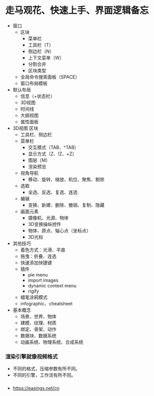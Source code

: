 # 走马观花、快速上手、界面逻辑备忘

- 窗口
    - 区块
        - 菜单栏
        - 工具栏（T）
        - 侧边栏（N）
        - 上下文菜单（W）
        - 分割合并
        - 区块类型
    - 全局命令搜索面板（SPACE）
    - 窗口布局模板
- 默认布局
    - 信息（+状态栏）
    - 3D视图
    - 时间线
    - 大纲视图
    - 属性面板
- 3D视图 区块
    - 工具栏、侧边栏
    - 菜单栏
        - 交互模式（TAB、^TAB）
        - 显示方式（Z、!Z、+Z）
        - 图层（M）
        - 渲染预览
    - 视角导航
        - 移动、旋转、缩放、机位、聚焦、剔除
    - 选取
        - 全选、反选、复选、连选
    - 编辑
        - 变换、新建、删除、撤销、复制、隐藏
    - 画面元素
        - 摄像机、光源、物体
        - 3D变换操纵控件
        - 物体、原点、轴心点（坐标点）
        - 3D光标
- 其他技巧
    - 着色方式：光滑、平直
    - 拖曳：折叠、连选
    - 快速添加快捷键
    - 插件
        - pie menu
        - import images
        - dynamic context menu
        + rigify
    - 蜡笔涂鸦模式 
    - infographic、cheatsheet
- 基本概念
    - 场景、世界、物体
    - 建模、纹理、材质
    - 绑定、骨架、动作
    - 数据块、数据系统
    - 动画系统、物理系统、合成系统




### 渲染引擎就像视频格式
- 不同的格式，压缩参数有所不同。
- 不同的引擎，工作流有所不同。


###
- https://easings.net/cn


[着色与上色]:\
[动画系统的原理]:\
[CAD, CG, VG]:\
[烘焙与编译]:\
[摄影表与甘特图]:\
[UtahTeapot与HTTP418]:\
[UV与制图、裁缝]:\
